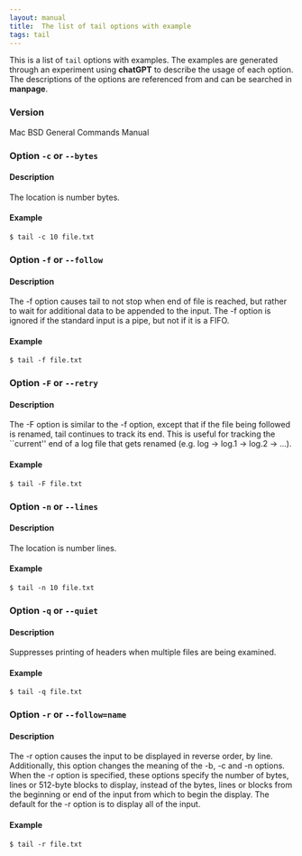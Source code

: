 ```yaml
---
layout: manual
title:  The list of tail options with example
tags: tail
---
```


This is a list of `tail` options with examples. The examples are generated through an experiment using **chatGPT** to describe the usage of each option. The descriptions of the options are referenced from and can be searched in **manpage**.

### Version

Mac BSD General Commands Manual

### Option `-c` or `--bytes`
#### Description

The location is number bytes.

#### Example

```
$ tail -c 10 file.txt
```

### Option `-f` or `--follow`
#### Description

The -f option causes tail to not stop when end of file is reached, but rather to wait for additional data to be appended to the input.  The -f option is ignored if the standard input is a pipe, but not if it is a FIFO.

#### Example

```
$ tail -f file.txt
```

### Option `-F` or `--retry`
#### Description

The -F option is similar to the -f option, except that if the file being followed is renamed, tail continues to track its end.  This is useful for tracking the ``current'' end of a log file that gets renamed (e.g. log -> log.1 -> log.2 -> ...).

#### Example

```
$ tail -F file.txt
```

### Option `-n` or `--lines`
#### Description

The location is number lines.

#### Example

```
$ tail -n 10 file.txt
```

### Option `-q` or `--quiet`
#### Description

Suppresses printing of headers when multiple files are being examined.

#### Example

```
$ tail -q file.txt
```

### Option `-r` or `--follow=name`
#### Description

The -r option causes the input to be displayed in reverse order, by line.  Additionally, this option changes the meaning of the -b, -c and -n options.  When the -r option is specified, these options specify the number of bytes, lines or 512-byte blocks to display, instead of the bytes, lines or blocks from the beginning or end of the input from which to begin the display. The default for the -r option is to display all of the input.

#### Example

```
$ tail -r file.txt
```
